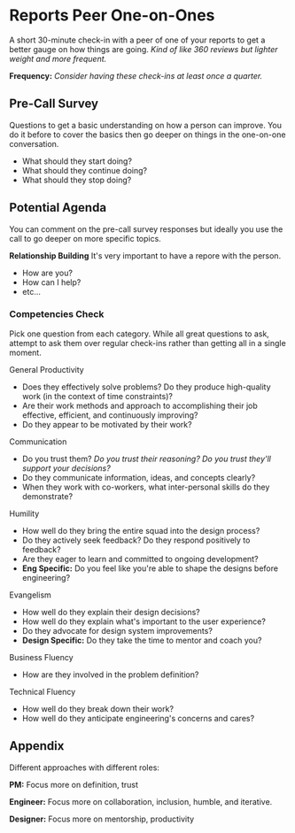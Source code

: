 # Reports Peer One-on-Ones

A short 30-minute check-in with a peer of one of your reports to get a better gauge on how things are going. *Kind of like 360 reviews but lighter weight and more frequent.*

**Frequency:** *Consider having these check-ins at least once a quarter.*

## Pre-Call Survey
Questions to get a basic understanding on how a person can improve. You do it before to cover the basics then go deeper on things in the one-on-one conversation.

- What should they start doing?
- What should they continue doing?
- What should they stop doing?

## Potential Agenda

You can comment on the pre-call survey responses but ideally you use the call to go deeper on more specific topics.

**Relationship Building**
It's very important to have a repore with the person.
- How are you?
- How can I help?
- etc...

### Competencies Check

Pick one question from each category. While all great questions to ask, attempt to ask them over regular check-ins rather than getting all in a single moment.

General Productivity
- Does they effectively solve problems? Do they produce high-quality work (in the context of time constraints)?
- Are their work methods and approach to accomplishing their job effective, efficient, and continuously improving?
- Do they appear to be motivated by their work?


Communication
- Do you trust them? *Do you trust their reasoning? Do you trust they'll support your decisions?*
- Do they communicate information, ideas, and concepts clearly?
- When they work with co-workers, what inter-personal skills do they demonstrate?

Humility
- How well do they bring the entire squad into the design process?
- Do they actively seek feedback? Do they respond positively to feedback? 
- Are they eager to learn and committed to ongoing development?
- **Eng Specific:** Do you feel like you're able to shape the designs before engineering?

Evangelism
- How well do they explain their design decisions?
- How well do they explain what's important to the user experience?
- Do they advocate for design system improvements? 
- **Design Specific:** Do they take the time to mentor and coach you?


Business Fluency
- How are they involved in the problem definition?

Technical Fluency
- How well do they break down their work?
- How well do they anticipate engineering's concerns and cares?


## Appendix

Different approaches with different roles:

**PM:** Focus more on definition, trust

**Engineer:** Focus more on collaboration, inclusion, humble, and iterative.

**Designer:** Focus more on mentorship, productivity